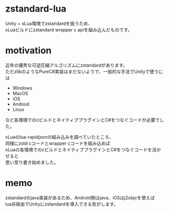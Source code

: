 # zstandard-lua

Unity + xLua環境でzstandardを扱うため、<br>
xLuaビルドにzstandard wrapper c apiを組み込んだものです。

# motivation

近年の優秀な可逆圧縮アルゴリズムにzstandardがあります。<br>
ただzlibのようなPureC#実装はまだないようで、一般的な手法でUnityで使うには

* Windows
* MacOS
* iOS
* Android
* Linux

など各環境でのcビルドとネイティブプラグインとC#をつなぐコードが必要でした。

xLuaのlua-rapidjsonの組み込みを調べていたところ、<br>
同様にzstd cコードとwrapper cコードを組み込めば<br>
xLuaの各環境でのcビルドとネイティブプラグインとC#をつなぐコードを活かせると<br>
思い至り書き始めました。

# memo

zstandardのjava実装があるため、Android側はjava、iOSはj2objcを使えば<br>
lua非経由でUnityにzstandardを導入できる気がします。

